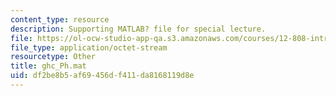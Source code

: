 ```yaml
---
content_type: resource
description: Supporting MATLAB? file for special lecture.
file: https://ol-ocw-studio-app-qa.s3.amazonaws.com/courses/12-808-introduction-to-observational-physical-oceanography-fall-2004/df2be8b5af69456df411da8168119d8e_ghc_Ph.mat
file_type: application/octet-stream
resourcetype: Other
title: ghc_Ph.mat
uid: df2be8b5-af69-456d-f411-da8168119d8e
---
```

